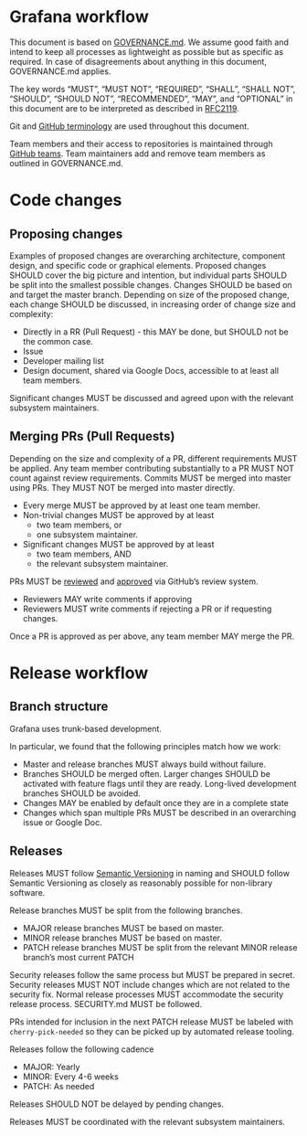 # Grafana workflow

This document is based on [GOVERNANCE.md](GOVERNANCE.md). We assume good faith and intend to keep all processes as lightweight as possible but as specific as required. In case of disagreements about anything in this document, GOVERNANCE.md applies.

The key words “MUST”, “MUST NOT”, “REQUIRED”, “SHALL”, “SHALL NOT”, “SHOULD”, “SHOULD NOT”, “RECOMMENDED”, “MAY”, and “OPTIONAL” in this document are to be interpreted as described in [RFC2119](http://tools.ietf.org/html/rfc2119).

Git and [GitHub terminology](https://help.github.com/en/github/getting-started-with-github/github-glossary) are used throughout this document.

Team members and their access to repositories is maintained through [GitHub teams](https://help.github.com/en/github/setting-up-and-managing-organizations-and-teams/about-teams). Team maintainers add and remove team members as outlined in GOVERNANCE.md.

# Code changes

## Proposing changes

Examples of proposed changes are overarching architecture, component design, and specific code or graphical elements. Proposed changes SHOULD cover the big picture and intention, but individual parts SHOULD be split into the smallest possible changes. Changes SHOULD be based on and target the master branch. Depending on size of the proposed change, each change SHOULD be discussed, in increasing order of change size and complexity:
- Directly in a RR (Pull Request) - this MAY be done, but SHOULD not be the common case.
- Issue
- Developer mailing list
- Design document, shared via Google Docs, accessible to at least all team members.

Significant changes MUST be discussed and agreed upon with the relevant subsystem maintainers.

## Merging PRs (Pull Requests)

Depending on the size and complexity of a PR, different requirements MUST be applied. Any team member contributing substantially to a PR MUST NOT count against review requirements.
Commits MUST be merged into master using PRs. They MUST NOT be merged into master directly.
- Every merge MUST be approved by at least one team member.
- Non-trivial changes MUST be approved by at least
  - two team members, or
  - one subsystem maintainer.
- Significant changes MUST be approved by at least
  - two team members, AND
  - the relevant subsystem maintainer.

PRs MUST be [reviewed](https://help.github.com/en/github/collaborating-with-issues-and-pull-requests/reviewing-changes-in-pull-requests) and [approved](https://help.github.com/en/github/collaborating-with-issues-and-pull-requests/approving-a-pull-request-with-required-reviews) via GitHub’s review system.
- Reviewers MAY write comments if approving
- Reviewers MUST write comments if rejecting a PR or if requesting changes.

Once a PR is approved as per above, any team member MAY merge the PR.

# Release workflow

## Branch structure

Grafana uses trunk-based development.

In particular, we found that the following principles match how we work:
- Master and release branches MUST always build without failure.
- Branches SHOULD be merged often. Larger changes SHOULD be activated with feature flags until they are ready. Long-lived development branches SHOULD be avoided.
- Changes MAY be enabled by default once they are in a complete state
- Changes which span multiple PRs MUST be described in an overarching issue or Google Doc.

## Releases

Releases MUST follow [Semantic Versioning](https://semver.org/) in naming and SHOULD follow Semantic Versioning as closely as reasonably possible for non-library software.

Release branches MUST be split from the following branches.
- MAJOR release branches MUST be based on master.
- MINOR release branches MUST be based on master.
- PATCH release branches MUST be split from the relevant MINOR release branch’s most current PATCH

Security releases follow the same process but MUST be prepared in secret. Security releases MUST NOT include changes which are not related to the security fix. Normal release processes MUST accommodate the security release process. SECURITY.md MUST be followed.

PRs intended for inclusion in the next PATCH release MUST be labeled with `cherry-pick-needed` so they can be picked up by automated release tooling.

Releases follow the following cadence
- MAJOR: Yearly
- MINOR: Every 4-6 weeks
- PATCH: As needed

Releases SHOULD NOT be delayed by pending changes.

Releases MUST be coordinated with the relevant subsystem maintainers.
